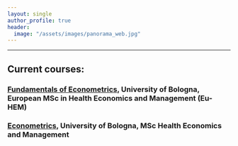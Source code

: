 ```yaml
---
layout: single
author_profile: true
header:
  image: "/assets/images/panorama_web.jpg"
---
```


---
## Current courses:

### [Fundamentals of Econometrics](https://www.unibo.it/en/study/course-units-transferable-skills-moocs/course-unit-catalogue/course-unit/2024/481174), University of Bologna, European MSc in Health Economics and Management (Eu-HEM)

### [Econometrics](https://www.unibo.it/it/studiare/insegnamenti-competenze-trasversali-moocs/insegnamenti/insegnamento/2025/518722), University of Bologna, MSc Health Economics and Management

